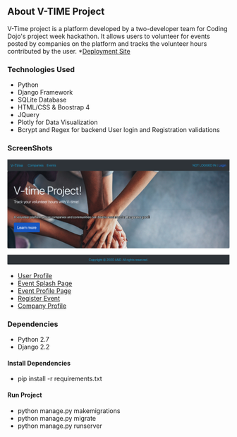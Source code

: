 ## About V-TIME Project ##
V-Time project is a platform developed by a two-developer team for Coding Dojo's project week hackathon. It allows users to volunteer for events posted by companies on the platform and tracks the volunteer hours contributed by the user. 
*[Deployment Site](https://vtime-277202.wl.r.appspot.com/)
### Technologies Used ###
* Python
* Django Framework
* SQLite Database
* HTML/CSS & Boostrap 4
* JQuery
* Plotly for Data Visualization
* Bcrypt and Regex for backend User login and Registration validations
### ScreenShots ###
![Landing Page](https://github.com/achou022/V-Time-Project/blob/master/screenshots/Landing%20Page.png)

* [User Profile](https://github.com/achou022/V-Time-Project/blob/master/screenshots/%E2%86%BBV-Time%20%7C%20User%20Profile.pdf)
* [Event Splash Page](https://github.com/achou022/V-Time-Project/blob/master/screenshots/%E2%86%BB%20V-Time%20%7C%20Event%20Spash%20Page.pdf)
* [Event Profile Page](https://github.com/achou022/V-Time-Project/blob/master/screenshots/%E2%86%BB%20V-Time%20%7C%20Event%20Functionality.pdf)
* [Register Event](https://github.com/achou022/V-Time-Project/blob/master/screenshots/%E2%86%BB%20V-Time%20%7C%20Events%20Modal.pdf)
* [Company Profile](https://github.com/achou022/V-Time-Project/blob/master/screenshots/%E2%86%BB%20V-Time%20%7C%20Company%20Profile.pdf)

### Dependencies ###
* Python 2.7
* Django 2.2
#### Install Dependencies ####
* pip install -r requirements.txt
#### Run Project ####
* python manage.py makemigrations
* python manage.py migrate
* python manage.py runserver
